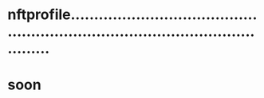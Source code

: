 # nftprofile......................................................................................................
# soon
